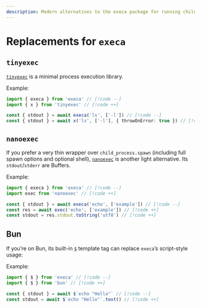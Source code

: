 ```yaml
---
description: Modern alternatives to the execa package for running child processes
---
```


# Replacements for `execa`

## `tinyexec`

[`tinyexec`](https://github.com/tinylibs/tinyexec) is a minimal process execution library.

Example:

```ts
import { execa } from 'execa' // [!code --]
import { x } from 'tinyexec' // [!code ++]

const { stdout } = await execa('ls', ['-l']) // [!code --]
const { stdout } = await x('ls', ['-l'], { throwOnError: true }) // [!code ++]
```

## `nanoexec`

If you prefer a very thin wrapper over `child_process.spawn` (including full spawn options and optional shell), [`nanoexec`](https://github.com/fabiospampinato/nanoexec) is another light alternative. Its `stdout`/`stderr` are Buffers.

Example:

```ts
import { execa } from 'execa' // [!code --]
import exec from 'nanoexec' // [!code ++]

const { stdout } = await execa('echo', ['example']) // [!code --]
const res = await exec('echo', ['example']) // [!code ++]
const stdout = res.stdout.toString('utf8') // [!code ++]
```

## Bun

If you’re on Bun, its built-in [`$`](https://bun.com/reference/bun/$) template tag can replace `execa`’s script-style usage:

Example:

```ts
import { $ } from 'execa' // [!code --]
import { $ } from 'bun' // [!code ++]

const { stdout } = await $`echo "Hello"` // [!code --]
const stdout = await $`echo "Hello"`.text() // [!code ++]
```
